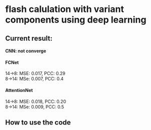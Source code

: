 # flash calulation with variant components using deep learning

## Current result:
#### CNN: not converge
#### FCNet
14->8: MSE: 0.017, PCC: 0.29 <br/>
8->14: MSe: 0.007, PCC: 0.4
#### AttentionNet
14->8: MSE: 0.018, PCC: 0.20 <br/>
8->14: MSe: 0.009, PCC: 0.5


## How to use the code

